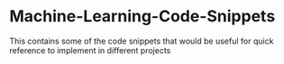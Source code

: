 # Machine-Learning-Code-Snippets
This contains some of the code snippets that would be useful for quick reference to implement in different projects
